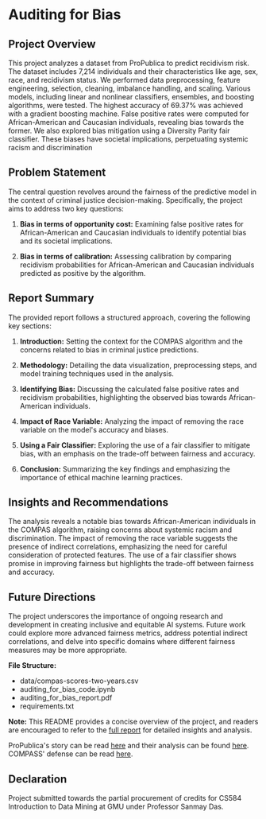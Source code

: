 # Auditing for Bias
## Project Overview

This project analyzes a dataset from ProPublica to predict recidivism risk. The dataset includes 7,214 individuals and their characteristics like age, sex, race, and recidivism status. We performed data preprocessing, feature engineering, selection, cleaning, imbalance handling, and scaling. Various models, including linear and nonlinear classifiers, ensembles, and boosting algorithms, were tested. The highest accuracy of 69.37% was achieved with a gradient boosting machine. False positive rates were computed for African-American and Caucasian individuals, revealing bias towards the former. We also explored bias mitigation using a Diversity Parity fair classifier. These biases have societal implications, perpetuating systemic racism and discrimination

## Problem Statement

The central question revolves around the fairness of the predictive model in the context of criminal justice decision-making. Specifically, the project aims to address two key questions:

1. **Bias in terms of opportunity cost:** Examining false positive rates for African-American and Caucasian individuals to identify potential bias and its societal implications.

2. **Bias in terms of calibration:** Assessing calibration by comparing recidivism probabilities for African-American and Caucasian individuals predicted as positive by the algorithm.

## Report Summary

The provided report follows a structured approach, covering the following key sections:

1. **Introduction:** Setting the context for the COMPAS algorithm and the concerns related to bias in criminal justice predictions.

2. **Methodology:** Detailing the data visualization, preprocessing steps, and model training techniques used in the analysis.

3. **Identifying Bias:** Discussing the calculated false positive rates and recidivism probabilities, highlighting the observed bias towards African-American individuals.

4. **Impact of Race Variable:** Analyzing the impact of removing the race variable on the model's accuracy and biases.

5. **Using a Fair Classifier:** Exploring the use of a fair classifier to mitigate bias, with an emphasis on the trade-off between fairness and accuracy.

6. **Conclusion:** Summarizing the key findings and emphasizing the importance of ethical machine learning practices.

## Insights and Recommendations

The analysis reveals a notable bias towards African-American individuals in the COMPAS algorithm, raising concerns about systemic racism and discrimination. The impact of removing the race variable suggests the presence of indirect correlations, emphasizing the need for careful consideration of protected features. The use of a fair classifier shows promise in improving fairness but highlights the trade-off between fairness and accuracy.

## Future Directions

The project underscores the importance of ongoing research and development in creating inclusive and equitable AI systems. Future work could explore more advanced fairness metrics, address potential indirect correlations, and delve into specific domains where different fairness measures may be more appropriate.

**File Structure:**
- data/compas-scores-two-years.csv
- auditing_for_bias_code.ipynb
- auditing_for_bias_report.pdf
- requirements.txt

**Note:** This README provides a concise overview of the project, and readers are encouraged to refer to the [full report](https://github.com/PratishMashankar/auditing-for-bias/blob/master/auditing_for_bias_report.pdf) for detailed insights and analysis.

ProPublica's story can be read [here](https://www.propublica.org/article/machine-bias-risk-assessments-in-criminal-sentencing) and their analysis can be found [here](https://github.com/propublica/compas-analysis). COMPASS' defense can be read [here](https://www.washingtonpost.com/news/monkey-cage/wp/2016/10/17/can-an-algorithm-be-racist-our-analysis-is-more-cautious-than-propublicas/). 

## Declaration
Project submitted towards the partial procurement of credits for CS584 Introduction to Data Mining at GMU under Professor Sanmay Das.
